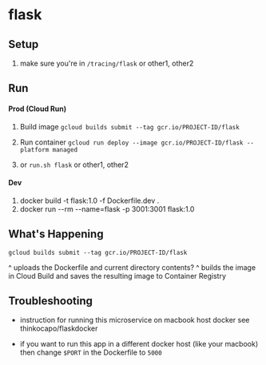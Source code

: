 # flask

## Setup
1. make sure you're in `/tracing/flask` or other1, other2

## Run
#### Prod (Cloud Run)
1. Build image
`gcloud builds submit --tag gcr.io/PROJECT-ID/flask`

2. Run container
`gcloud run deploy --image gcr.io/PROJECT-ID/flask --platform managed`

3. or `run.sh flask` or other1, other2

#### Dev
1. docker build -t flask:1.0 -f Dockerfile.dev .
2. docker run --rm --name=flask -p 3001:3001 flask:1.0

## What's Happening
`gcloud builds submit --tag gcr.io/PROJECT-ID/flask`

^ uploads the Dockerfile and current directory contents?
^ builds the image in Cloud Build and saves the resulting image to Container Registry

## Troubleshooting
- instruction for running this microservice on macbook host docker see thinkocapo/flaskdocker

- if you want to run this app in a different docker host (like your macbook) then change `$PORT` in the Dockerfile to `5000`